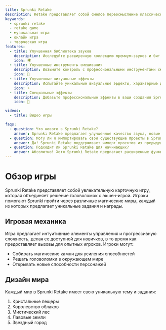 ```yaml
---
title: Sprunki Retake
description: Retake представляет собой смелое переосмысление классического музыкального опыта. Это где творчество встречается с инновацией, позволяя игрокам создавать уникальные звуковые ландшафты с улучшенным набором инструментов и функций.
keywords:
  - sprunki retake
  - retake game
  - музыкальная игра
  - онлайн игра
  - творческая игра
features:
  - title: Улучшенная библиотека звуков
    description: Исследуйте расширенную коллекцию премиум-звуков и бит в Sprunki Retake.
    icon: 🌍
  - title: Улучшенные инструменты смешивания
    description: Возьмите контроль с профессиональными инструментами смешивания в Sprunki Retake.
    icon: 🧩
  - title: Улучшенные визуальные эффекты
    description: Испытайте уникальные визуальные эффекты, характерные для Sprunki Retake.
    icon: ⭐
  - title: Специальные эффекты
    description: Добавьте профессиональные эффекты в ваши создания Sprunki Retake.
    icon: 💫

videos:
  - title: Видео игры

faqs:
  - question: Что нового в Sprunki Retake?
    answer: Sprunki Retake предлагает улучшенное качество звука, новые инструменты смешивания и улучшенные визуальные эффекты для более высокого музыкального опыта.
  - question: Могу ли я импортировать свои существующие проекты в Sprunki Retake?
    answer: Да! Sprunki Retake поддерживает импорт проектов из предыдущих версий, предлагая новые улучшения.
  - question: Подходит ли Sprunki Retake для начинающих?
    answer: Абсолютно! Хотя Sprunki Retake предлагает расширенные функции, он сохраняет интуитивный интерфейс, идеальный для всех уровней мастерства.
---
```


# Обзор игры

Sprunki Retake представляет собой увлекательную карточную игру, которая объединяет решение головоломок с экшен-игрой. Игроки помогают Sprunki пройти через различные магические миры, каждый из которых предлагает уникальные задания и награды.

## Игровая механика

Игра предлагает интуитивные элементы управления и прогрессивную сложность, делая ее доступной для новичков, в то время как предоставляет вызовы для опытных игроков. Игроки могут:

- Собирать магические камни для усиления способностей
- Решать головоломки в окружающем мире
- Открывать новые способности персонажей

## Дизайн мира

Каждый мир в Sprunki Retake имеет свою уникальную тему и задания:

1. Кристальные пещеры
2. Королевство облаков
3. Мистический лес
4. Лавовые земли
5. Звездный город